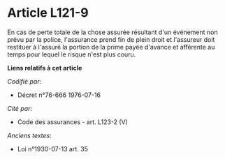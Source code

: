 # Article L121-9

En cas de perte totale de la chose assurée résultant d'un événement non prévu par la police, l'assurance prend fin de plein
droit et l'assureur doit restituer à l'assuré la portion de la prime payée d'avance et afférente au temps pour lequel le
risque n'est plus couru.

**Liens relatifs à cet article**

_Codifié par_:

  - Décret n°76-666 1976-07-16

_Cité par_:

  - Code des assurances - art. L123-2 (V)

_Anciens textes_:

  - Loi n°1930-07-13 art. 35
